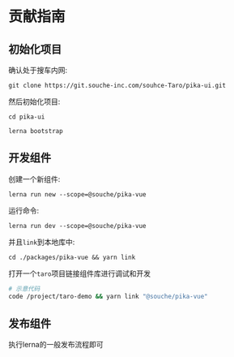 # 贡献指南

## 初始化项目

确认处于搜车内网:

```
git clone https://git.souche-inc.com/souhce-Taro/pika-ui.git
```

然后初始化项目: 

```
cd pika-ui

lerna bootstrap
```

## 开发组件

创建一个新组件:

```
lerna run new --scope=@souche/pika-vue
```

运行命令:

```
lerna run dev --scope=@souche/pika-vue
```

并且`link`到本地库中:

```
cd ./packages/pika-vue && yarn link
```

打开一个`taro`项目链接组件库进行调试和开发

```sh
# 示意代码 
code /project/taro-demo && yarn link "@souche/pika-vue"
```

## 发布组件

执行lerna的一般发布流程即可


